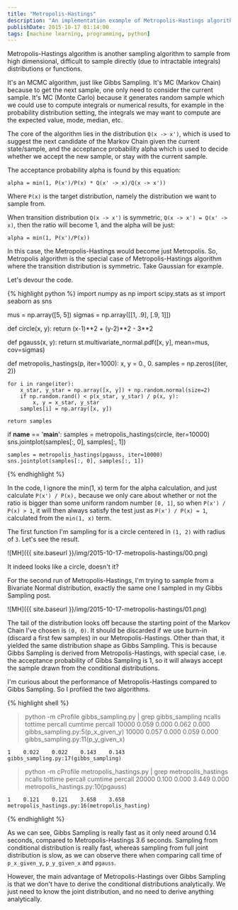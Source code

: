 ```yaml
---
title: "Metropolis-Hastings"
description: "An implementation example of Metropolis-Hastings algorithm in Python."
publishDate: 2015-10-17 01:14:00
tags: [machine learning, programming, python]
---
```


Metropolis-Hastings algorithm is another sampling algorithm to sample from high dimensional, difficult to sample directly (due to intractable integrals) distributions or functions.

It's an MCMC algorithm, just like Gibbs Sampling. It's MC (Markov Chain) because to get the next sample, one only need to consider the current sample. It's MC (Monte Carlo) because it generates random sample which we could use to compute integrals or numerical results, for example in the probability distribution setting, the integrals we may want to compute are the expected value, mode, median, etc.

The core of the algorithm lies in the distribution `Q(x -> x')`, which is used to suggest the next candidate of the Markov Chain given the current state/sample, and the acceptance probability alpha which is used to decide whether we accept the new sample, or stay with the current sample.

The acceptance probability alpha is found by this equation:

```
alpha = min(1, P(x')/P(x) * Q(x' -> x)/Q(x -> x'))
```

Where `P(x)` is the target distribution, namely the distribution we want to sample from.

When transition distribution `Q(x -> x')` is symmetric, `Q(x -> x') = Q(x' -> x)`, then the ratio will become 1, and the alpha will be just:

```
alpha = min(1, P(x')/P(x))
```

In this case, the Metropolis-Hastings would become just Metropolis. So, Metropolis algorithm is the special case of Metropolis-Hastings algorithm where the transition distribution is symmetric. Take Gaussian for example.

Let's devour the code.

{% highlight python %}
import numpy as np
import scipy.stats as st
import seaborn as sns

mus = np.array([5, 5])
sigmas = np.array([[1, .9], [.9, 1]])

def circle(x, y):
return (x-1)**2 + (y-2)**2 - 3\*\*2

def pgauss(x, y):
return st.multivariate_normal.pdf([x, y], mean=mus, cov=sigmas)

def metropolis_hastings(p, iter=1000):
x, y = 0., 0.
samples = np.zeros((iter, 2))

    for i in range(iter):
        x_star, y_star = np.array([x, y]) + np.random.normal(size=2)
        if np.random.rand() < p(x_star, y_star) / p(x, y):
            x, y = x_star, y_star
        samples[i] = np.array([x, y])

    return samples

if **name** == '**main**':
samples = metropolis_hastings(circle, iter=10000)
sns.jointplot(samples[:, 0], samples[:, 1])

    samples = metropolis_hastings(pgauss, iter=10000)
    sns.jointplot(samples[:, 0], samples[:, 1])

{% endhighlight %}

In the code, I ignore the min(1, x) term for the alpha calculation, and just calculate `P(x') / P(x),` because we only care about whether or not the ratio is bigger than some uniform random number `[0, 1]`, so when `P(x') / P(x) > 1`, it will then always satisfy the test just as `P(x') / P(x) = 1`, calculated from the `min(1, x)` term.

The first function I'm sampling for is a circle centered in `(1, 2)` with radius of `3`. Let's see the result.

![MH]({{ site.baseurl }}/img/2015-10-17-metropolis-hastings/00.png)

It indeed looks like a circle, doesn't it?

For the second run of Metropolis-Hastings, I'm trying to sample from a Bivariate Normal distribution, exactly the same one I sampled in my Gibbs Sampling post.

![MH]({{ site.baseurl }}/img/2015-10-17-metropolis-hastings/01.png)

The tail of the distribution looks off because the starting point of the Markov Chain I've chosen is `(0, 0)`. It should be discarded if we use burn-in (discard a first few samples) in our Metropolis-Hastings. Other than that, it yielded the same distribution shape as Gibbs Sampling. This is because Gibbs Sampling is derived from Metropolis-Hastings, with special case, i.e. the acceptance probability of Gibbs Sampling is 1, so it will always accept the sample drawn from the conditional distributions.

I'm curious about the performance of Metropolis-Hastings compared to Gibbs Sampling. So I profiled the two algorithms.

{% highlight shell %}

> python -m cProfile gibbs_sampling.py | grep gibbs_sampling
> ncalls tottime percall cumtime percall
> 10000 0.059 0.000 0.062 0.000 gibbs_sampling.py:5(p_x_given_y)
> 10000 0.057 0.000 0.059 0.000 gibbs_sampling.py:11(p_y_given_x)

    1    0.022    0.022    0.143    0.143 gibbs_sampling.py:17(gibbs_sampling)

> python -m cProfile metropolis_hastings.py | grep metropolis_hastings
> ncalls tottime percall cumtime percall
> 20000 0.100 0.000 3.449 0.000 metropolis_hastings.py:10(pgauss)

    1    0.121    0.121    3.658    3.658 metropolis_hastings.py:16(metropolis_hasting)

{% endhighlight %}

As we can see, Gibbs Sampling is really fast as it only need around 0.14 seconds, compared to Metropolis-Hastings 3.6 seconds. Sampling from conditional distribution is really fast, whereas sampling from full joint distribution is slow, as we can observe there when comparing call time of `p_x_given_y`, `p_y_given_x` and `pgauss`.

However, the main advantage of Metropolis-Hastings over Gibbs Sampling is that we don't have to derive the conditional distributions analytically. We just need to know the joint distribution, and no need to derive anything analytically.
